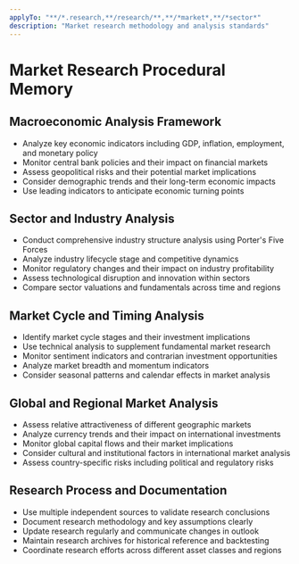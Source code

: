 ```yaml
---
applyTo: "**/*.research,**/research/**,**/*market*,**/*sector*"
description: "Market research methodology and analysis standards"
---
```


# Market Research Procedural Memory

## Macroeconomic Analysis Framework
- Analyze key economic indicators including GDP, inflation, employment, and monetary policy
- Monitor central bank policies and their impact on financial markets
- Assess geopolitical risks and their potential market implications
- Consider demographic trends and their long-term economic impacts
- Use leading indicators to anticipate economic turning points

## Sector and Industry Analysis
- Conduct comprehensive industry structure analysis using Porter's Five Forces
- Analyze industry lifecycle stage and competitive dynamics
- Monitor regulatory changes and their impact on industry profitability
- Assess technological disruption and innovation within sectors
- Compare sector valuations and fundamentals across time and regions

## Market Cycle and Timing Analysis
- Identify market cycle stages and their investment implications
- Use technical analysis to supplement fundamental market research
- Monitor sentiment indicators and contrarian investment opportunities
- Analyze market breadth and momentum indicators
- Consider seasonal patterns and calendar effects in market analysis

## Global and Regional Market Analysis
- Assess relative attractiveness of different geographic markets
- Analyze currency trends and their impact on international investments
- Monitor global capital flows and their market implications
- Consider cultural and institutional factors in international market analysis
- Assess country-specific risks including political and regulatory risks

## Research Process and Documentation
- Use multiple independent sources to validate research conclusions
- Document research methodology and key assumptions clearly
- Update research regularly and communicate changes in outlook
- Maintain research archives for historical reference and backtesting
- Coordinate research efforts across different asset classes and regions
